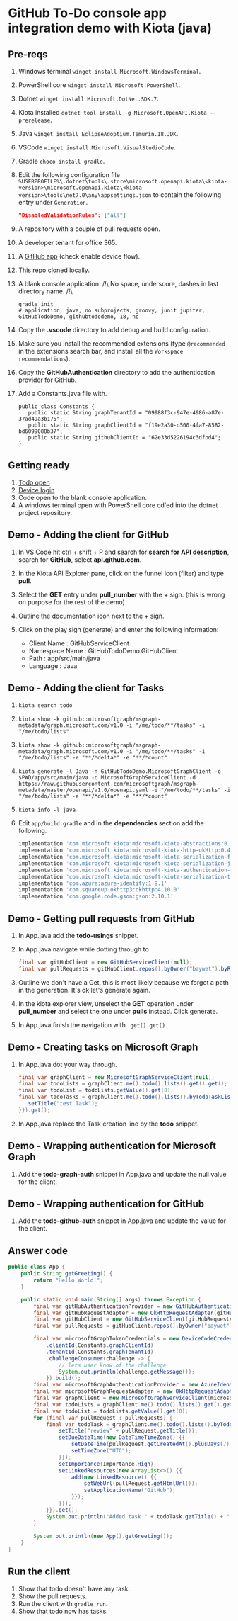 # GitHub To-Do console app integration demo with Kiota (java)

## Pre-reqs

1. Windows terminal `winget install Microsoft.WindowsTerminal`.
1. PowerShell core `winget install Microsoft.PowerShell`.
1. Dotnet `winget install Microsoft.DotNet.SDK.7`.
1. Kiota installed `dotnet tool install -g Microsoft.OpenAPI.Kiota --prerelease`.
1. Java `winget install EclipseAdoptium.Temurin.18.JDK`.
1. VSCode `winget install Microsoft.VisualStudioCode`.
1. Gradle `choco install gradle`.
1. Edit the following configuration file `%USERPROFILE%\.dotnet\tools\.store\microsoft.openapi.kiota\<kiota-version>\microsoft.openapi.kiota\<kiota-version>\tools\net7.0\any\appsettings.json` to contain the following entry under `Generation`.

   ```json
   "DisabledValidationRules": ["all"]
   ```

1. A repository with a couple of pull requests open.
1. A developer tenant for office 365.
1. A [GitHub app](https://github.com/settings/applications/new) (check enable device flow).
1. [This repo](https://github.com/baywet/GitHubTodoDemo) cloned locally.
1. A blank console application. /!\ No space, underscore, dashes in last directory name. /!\

   ```shell
   gradle init
   # application, java, no subprojects, groovy, junit jupiter, GitHubTodoDemo, githubtododemo, 18, no
   ```

1. Copy the **.vscode** directory to add debug and build configuration.
1. Make sure you install the recommended extensions (type `@recommended` in the extensions search bar, and install all the `Workspace recommendations`).
1. Copy the **GitHubAuthentication** directory to add the authentication provider for GitHub.
1. Add a Constants.java file with.

   ```CSharp
   public class Constants {
      public static String graphTenantId = "09988f3c-947e-4986-a87e-37ad49a3b175";
      public static String graphClientId = "f19e2a30-d500-4fa7-8582-bd6099088b37";
      public static String githubClientId = "62e33d5226194c3dfbd4";
   }
   ```

## Getting ready

1. [Todo open](https://to-do.office.com/tasks/inbox)
1. [Device login](https://www.microsoft.com/devicelogin)
1. Code open to the blank console application.
1. A windows terminal open with PowerShell core cd'ed into the dotnet project repository.

## Demo - Adding the client for GitHub

1. In VS Code hit ctrl + shift + P and search for **search for API description**, search for **GitHub**, select **api.github.com**.
1. In the Kiota API Explorer pane, click on the funnel icon (filter) and type **pull**.
1. Select the **GET** entry under **pull_number** with the + sign. (this is wrong on purpose for the rest of the demo)
1. Outline the documentation icon next to the + sign.
1. Click on the play sign (generate) and enter the following information:

   - Client Name : GitHubServiceClient
   - Namespace Name : GitHubTodoDemo.GitHubClient
   - Path : app/src/main/java
   - Language : Java

## Demo - Adding the client for Tasks

1. `kiota search todo`
1. `kiota show -k github::microsoftgraph/msgraph-metadata/graph.microsoft.com/v1.0 -i "/me/todo/**/tasks" -i "/me/todo/lists"`
1. `kiota show -k github::microsoftgraph/msgraph-metadata/graph.microsoft.com/v1.0 -i "/me/todo/**/tasks" -i "/me/todo/lists" -e "**/*delta*" -e "**/*count"`
1. `kiota generate -l Java -n GitHubTodoDemo.MicrosoftGraphClient -o $PWD/app/src/main/java -c MicrosoftGraphServiceClient -d https://raw.githubusercontent.com/microsoftgraph/msgraph-metadata/master/openapi/v1.0/openapi.yaml -i "/me/todo/**/tasks" -i "/me/todo/lists" -e "**/*delta*" -e "**/*count"`
1. `kiota info -l java`
1. Edit `app/build.gradle` and in the **dependencies** section add the following.

   ```groovy
   implementation 'com.microsoft.kiota:microsoft-kiota-abstractions:0.4.4'
   implementation 'com.microsoft.kiota:microsoft-kiota-http-okHttp:0.4.4'
   implementation 'com.microsoft.kiota:microsoft-kiota-serialization-form:0.4.4'
   implementation 'com.microsoft.kiota:microsoft-kiota-serialization-json:0.4.4'
   implementation 'com.microsoft.kiota:microsoft-kiota-authentication-azure:0.4.4'
   implementation 'com.microsoft.kiota:microsoft-kiota-serialization-text:0.4.4'
   implementation 'com.azure:azure-identity:1.9.1'
   implementation 'com.squareup.okhttp3:okhttp:4.10.0'
   implementation 'com.google.code.gson:gson:2.10.1'
   ```

## Demo - Getting pull requests from GitHub

1. In App.java add the **todo-usings** snippet.
1. In App.java navigate while dotting through to

   ```Java
   final var gitHubClient = new GitHubServiceClient(null);
   final var pullRequests = gitHubClient.repos().byOwner("baywet").byRepo("demo").pulls()
   ```

1. Outline we don't have a Get, this is most likely because we forgot a path in the generation. It's ok let's generate again.
1. In the kiota explorer view, unselect the **GET** operation under **pull_number** and select the one under **pulls** instead. Click generate.
1. In App.java finish the navigation with `.get().get()`

## Demo - Creating tasks on Microsoft Graph

1. In App.java dot your way through.

   ```Java
   final var graphClient = new MicrosoftGraphServiceClient(null);
   final var todoLists = graphClient.me().todo().lists().get().get();
   final var todoList = todoLists.getValue().get(0);
   final var todoTasks = graphClient.me().todo().lists().byTodoTaskListId(todoList.getId()).tasks().post(new TodoTask() {{
      setTitle("test Task");
   }}).get();
   ```

1. In App.java replace the Task creation line by the **todo** snippet.

## Demo - Wrapping authentication for Microsoft Graph

1. Add the **todo-graph-auth** snippet in App.java and update the null value for the client.

## Demo - Wrapping authentication for GitHub

1. Add the **todo-github-auth** snippet in App.java and update the value for the client.

## Answer code

```Java
public class App {
    public String getGreeting() {
        return "Hello World!";
    }

    public static void main(String[] args) throws Exception {
        final var gitHubAuthenticationProvider = new GitHubAuthenticationProvider(Constants.githubClientId, "repo");
        final var gitHubRequestAdapter = new OkHttpRequestAdapter(gitHubAuthenticationProvider);
        final var gitHubClient = new GitHubServiceClient(gitHubRequestAdapter);
        final var pullRequests = gitHubClient.repos().byOwner("baywet").byRepo("demo").pulls().get().get();

        final var microsoftGraphTokenCredentials = new DeviceCodeCredentialBuilder()
            .clientId(Constants.graphClientId)
            .tenantId(Constants.graphTenantId)
            .challengeConsumer(challenge -> {
                // lets user know of the challenge
                System.out.println(challenge.getMessage());
            }).build();
        final var microsoftGraphAuthenticationProvider = new AzureIdentityAuthenticationProvider(microsoftGraphTokenCredentials, new String[] {"graph.microsoft.com"}, "Tasks.ReadWrite");
        final var microsoftGraphRequestAdapter = new OkHttpRequestAdapter(microsoftGraphAuthenticationProvider);
        final var graphClient = new MicrosoftGraphServiceClient(microsoftGraphRequestAdapter);
        final var todoLists = graphClient.me().todo().lists().get().get();
        final var todoList = todoLists.getValue().get(0);
        for (final var pullRequest : pullRequests) {
            final var todoTask = graphClient.me().todo().lists().byTodoTaskListId(todoList.getId()).tasks().post(new TodoTask() {{
                setTitle("review" + pullRequest.getTitle());
                setDueDateTime(new DateTimeTimeZone() {{
                    setDateTime(pullRequest.getCreatedAt().plusDays(7).format(DateTimeFormatter.ISO_DATE_TIME));
                    setTimeZone("UTC");
                }});
                setImportance(Importance.High);
                setLinkedResources(new ArrayList<>() {{
                    add(new LinkedResource() {{
                        setWebUrl(pullRequest.getHtmlUrl());
                        setApplicationName("GitHub");
                    }});
                }});
            }}).get();
            System.out.println("Added task " + todoTask.getTitle() + " to your todo list");
        }
        
        System.out.println(new App().getGreeting());
    }
}
```

## Run the client

1. Show that todo doesn't have any task.
1. Show the pull requests.
1. Run the client with `gradle run`.
1. Show that todo now has tasks.
